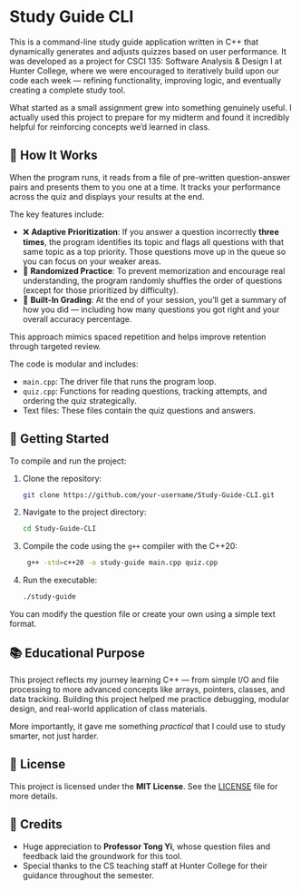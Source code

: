 # Study Guide CLI

This is a command-line study guide application written in C++ that dynamically generates and adjusts quizzes based on user performance. It was developed as a project for CSCI 135: Software Analysis & Design I at Hunter College, where we were encouraged to iteratively build upon our code each week — refining functionality, improving logic, and eventually creating a complete study tool.

What started as a small assignment grew into something genuinely useful. I actually used this project to prepare for my midterm and found it incredibly helpful for reinforcing concepts we’d learned in class.

## 🧠 How It Works

When the program runs, it reads from a file of pre-written question-answer pairs and presents them to you one at a time. It tracks your performance across the quiz and displays your results at the end.

The key features include:

- ❌ **Adaptive Prioritization**: If you answer a question incorrectly **three times**, the program identifies its topic and flags all questions with that same topic as a top priority. Those questions move up in the queue so you can focus on your weaker areas.
- 🔀 **Randomized Practice**: To prevent memorization and encourage real understanding, the program randomly shuffles the order of questions (except for those prioritized by difficulty).
- 📝 **Built-In Grading**: At the end of your session, you’ll get a summary of how you did — including how many questions you got right and your overall accuracy percentage.

This approach mimics spaced repetition and helps improve retention through targeted review.

The code is modular and includes:
- `main.cpp`: The driver file that runs the program loop.  
- `quiz.cpp`: Functions for reading questions, tracking attempts, and ordering the quiz strategically.
- Text files: These files contain the quiz questions and answers.

## 🚀 Getting Started

To compile and run the project:

1. Clone the repository:
   ```bash
   git clone https://github.com/your-username/Study-Guide-CLI.git
    ```

2. Navigate to the project directory:
   ```bash
   cd Study-Guide-CLI
   ```

3. Compile the code using the `g++` compiler with the C++20:
   ```bash
    g++ -std=c++20 -o study-guide main.cpp quiz.cpp

   ```

4. Run the executable:
   ```bash
   ./study-guide
   ```

You can modify the question file or create your own using a simple text format. 

## 📚 Educational Purpose

This project reflects my journey learning C++ — from simple I/O and file processing to more advanced concepts like arrays, pointers, classes, and data tracking. Building this project helped me practice debugging, modular design, and real-world application of class materials.

More importantly, it gave me something *practical* that I could use to study smarter, not just harder.

## 🔐 License

This project is licensed under the **MIT License**. See the [LICENSE](LICENSE) file for more details.


## 🙏 Credits

- Huge appreciation to **Professor Tong Yi**, whose question files and feedback laid the groundwork for this tool.
- Special thanks to the CS teaching staff at Hunter College for their guidance throughout the semester.  


